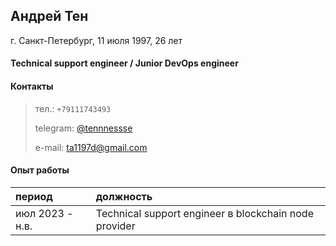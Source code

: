 ## Андрей Тен

г. Санкт-Петербург, 11 июля 1997, 26 лет

#### Technical support engineer / Junior DevOps engineer

#### Контакты
> тел.: ```+79111743493```
>
> telegram: [@tennnessse](https://t.me/tennnessse)
>
> e-mail: ta1197d@gmail.com

#### Опыт работы

| период        | должность          |
|:-------------|:------------------|
| июл 2023 - н.в.| Technical support engineer в blockchain node provider |

